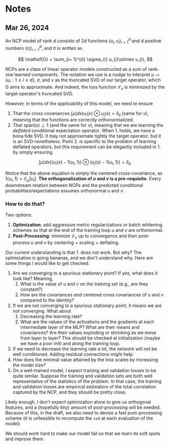 # Notes

## Mar 26, 2024
An NCP model of rank $d$ consists of $2d$ functions $(u_{i}, v_{i})_ {i = 1}^{d}$ and $d$ positive numbers $(\sigma_{i})_{i = 1}^{d}$, and it is written as

$$
\mathsf{G} = \sum_{i= 1}^{d} \sigma_{i} u_{i}\otimes v_{i},
$$

NCPs are a class of linear operator models constructed as a sum of rank-one learned components. The notation we use is a nudge to interpret $u := \{ u_{i} : 1 \leq i \leq d\}$, $\sigma$, and $v$ as the truncated SVD of our target operator, which $\mathsf{G}$ aims to approximate. And indeed, the loss function $\mathcal{L}_{\gamma}$ is minimized by the target operator's truncated SVD.

_However,_ in terms of the applicability of this model, we need to ensure
1. That the cross covariances $\int \mu(dx) u_{i}(x) \otimes u_{j}(x) = \delta_{ij}$ (same for $v$), meaning that the functions are correctly orthonormalized.
2. That $\text{span}(u) \perp 1$ (and the same for $v$), meaning that we are learning the _deflated_ conditional expectation operator. 
When 1. holds, we have a bona fide SVD. It may not approximate tightly the target operator, but it is an SVD nonetheless. Point 2. is specific to the problem of learning deflated operators, but this requirement can be elegantly included in 1. by simply ensuring

$$
\int \mu(dx) (u_{i}(x) - 1 \langle u_{i}, 1\rangle) \otimes (u_{j}(x) - 1 \langle u_{i}, 1\rangle) = \delta_{ij}.
$$

Notice that the above equation is simply the centered cross-covariance, as $1 \langle u_{i}, 1\rangle = \mathbb{E}_ {\mu}[u_{i}]$. 
**The orthogonalization of $u$ and $v$ is a pre-requisite.** Every downstream relation between NCPs and the predicted conditional probabilities/expectations assumes orthonormal $u$ and $v$.
### How to do that?
Two options:
1. **Optimization**: add aggressive metric regularizations or batch whitening schemes so that at the end of the training loop $u$ and $v$ are orthonormal. 
2. **Post-Processing**:  minimize $\mathcal{L}_{\gamma}$ up to convergence and then post-process $u$ and $v$ by centering + scaling + deflating. 

Our current understanding is that 1. does not work. But why? The optimization is going bananas, and we don't understand why. Here are some things I would like to get checked:
1. Are we converging to a spurious stationary point? If yes, what does it look like? Meaning, 
	1. What is the value of $u$ and $v$ on the training set (e.g., are they constant?)
	2. How are the covariances _and_ centered cross covariances of $u$ and $v$ compared to the identity?
2. If we are not converging to a spurious stationary point, it means we are not converging. What about
	1. Decreasing the learning rate?
	2. What are the values of the activations and the gradients at each intermediate layer of the MLP? What are their means and covariances? Are their values exploding or shrinking as we move from layer to layer? This should be checked at initialization (maybe we have a poor init) and along the training loop.
4. If we need to decrease the learning rate a lot, the network will not be well conditioned. Adding residual connections might help.
5. How does the minimal value attained by the loss scales by increasing the model size? 
6. On a well-trained model, I expect training and validation losses to be quite similar. Suppose the training and validation sets are both well representative of the statistics of the problem. In that case, the training and validation losses are empirical estimators of the total correlation captured by the NCP, and they should be pretty close.

Likely enough, I don't expect optimization alone to give us orthogonal features, and a (hopefully tiny) amount of post-processing will be needed. Because of this, in the draft, we also need to devise a fast post-processing scheme (it is unfeasible to recompute the `svd` at each evaluation of the model)

We should work hard to make our model fail so that we learn its soft spots and improve them. 
